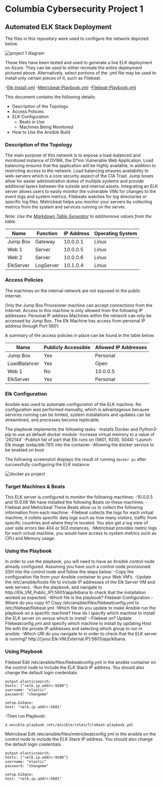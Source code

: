 # Columbia Cybersecurity Project 1
## Automated ELK Stack Deployment

The files in this repository were used to configure the network depicted below.

![project 1 diagram](https://user-images.githubusercontent.com/56736648/169594192-ac973e8a-68eb-41f6-82fd-99ed35348cb4.png)


These files have been tested and used to generate a live ELK deployment on Azure. They can be used to either recreate the entire deployment pictured above. Alternatively, select portions of the .yml file may be used to install only certain pieces of it, such as Filebeat.

  -[Elk-Install.yml](https://github.com/vmadala15/ElkVMProject1/blob/main/Ansible/Install-ELK.yml)
  -[Metricbeat-Playbook.yml](https://github.com/vmadala15/ElkVMProject1/blob/main/Ansible/Metricbeat-playbook.yml)
  -[Filebeat-Playbook.yml](https://github.com/vmadala15/ElkVMProject1/blob/main/Ansible/Filebeat-playbook.yml)


This document contains the following details:
- Description of the Topologu
- Access Policies
- ELK Configuration
  - Beats in Use
  - Machines Being Monitored
- How to Use the Ansible Build


### Description of the Topology

The main purpose of this network is to expose a load-balanced and monitored instance of DVWA, the D*mn Vulnerable Web Application.
Load balancing ensures that the application will be highly available, in addition to restricting access to the network. Load balancing ensures availability to web-servers which is a core security aspect of the CIA Triad. Jump boxes allow for easier administration duties of multiple systems and provide additional layers between the outside and internal assets.
Integrating an ELK server allows users to easily monitor the vulnerable VMs for changes to the event logs and system metrics.
Filebeats watches for log directories or specific log files.
Metricbeat helps you monitor your servers by collecting metrics from the system and services running on the server.

_Note: Use the [Markdown Table Generator](http://www.tablesgenerator.com/markdown_tables) to add/remove values from the table_.

| Name     | Function | IP Address | Operating System |
|----------|----------|------------|------------------|
| Jump Box | Gateway  | 10.0.0.1   | Linux            |
| Web 1    | Server   | 10.0.0.5   | Linux            |
| Web 2    | Server   | 10.0.0.6   | Linux            |
| ElkServer| LogServer| 10.1.0.4   | Linux            |

### Access Policies

The machines on the internal network are not exposed to the public Internet. 

Only the Jump Box Provisioner machine can accept connections from the Internet. Access to this machine is only allowed from the following IP addresses:
Personal IP address
Machines within the network can only be accessed by Jump Box. The Elk Machine has access from personal IP address through Port 5601.

A summary of the access policies in place can be found in the table below.

| Name     | Publicly Accessible | Allowed IP Addresses |
|----------|---------------------|----------------------|
| Jump Box | Yes                 | Personal             |
|LoadBalancer| Yes                 | Open                 |
| Web 1    | No                  | 10.0.0.5             |
| ElkServer| Yes                 | Personal             |
### Elk Configuration

Ansible was used to automate configuration of the ELK machine. No configuration was performed manually, which is advantageous because services running can be limited, system installations and updates can be streamlined, and processes become replicable.

The playbook implements the following tasks:
-Installs Docker and Python3-pip to use as default docker module
-Increase virtual memory to a value of ‘262144’
-Publish list of part that Elk runs on (5601, 9200, 5044)
-Launch Elk image (sebp/elk:761) into the container
-Allowing the docker service to be enabled on boot


The following screenshot displays the result of running `docker ps` after successfully configuring the ELK instance.

![docker ps project](https://user-images.githubusercontent.com/56736648/169595454-a75d2c28-76f3-4f3f-9ed7-2bf4bc0bb897.png)


### Target Machines & Beats
This ELK server is configured to monitor the following machines:
-10.0.0.5 and 10.0.06
We have installed the following Beats on these machines:
-Filebeat and Metricbeat
These Beats allow us to collect the following information from each machine:
-Filebeat collects the logs for each virtual machine, it collets specific data logs such as how many visitors, traffic from specific countries and where they’re located. You also get a log view of user side errors like 404 or 503 instances. 
-Metricbeat provides metric logs for each virtual machine, you would have access to system metrics such as CPU and Memory usage.

### Using the Playbook
In order to use the playbook, you will need to have an Ansible control node already configured. Assuming you have such a control node provisioned:
SSH into the control node and follow the steps below:
-Copy the configuration file from your Ansible container to your Web VM’s.
-Update the /etc/ansible/hosts file to include IP addresses of the Elk Server VM and web servers.
-Run the playbook, and navigate to http://Elk_VM_Public_IP]:5601/app/kibana to check that the installation worked as expected.
-Which file is the playbook? Filebeat-Configuration
-Where do you copy it? Copy /etc/ansible/files/filebeatconfig.yml to /etc/filebeat/filebeat.yml
-Which file do you update to make Ansible run the playbook on a specific machine? How do I specify which machine to install the ELK server on versus which to install --Filebeat on? Update Filebeatconfig.yml and specify which machine to install by updating Host file with the private IP addresses and selecting which group to run in ansible.
-Which URl do you navigate to in order to check that the ELK server is running? http://[your.Elk-VM.External.IP]:5601/app/kibana.

### Using Playbook
Filebeat
Edit /etc/ansible/files/filebeatconfig.yml in the ansible container on the control node to include the ELK Stack IP address. You should also change the default login credentials.
```
output.elasticsearch:
hosts: ["<elk.ip.addr>:9200"]
username: "elastic"
password: "changeme"
```
```
setup.kibana:
host: "<elk.ip.addr>:5601"
```
-Then run Playbook:
```
$ ansible-playbook /etc/ansible/roles/filebeat-playbook.yml
```

Metricbeat
Edit /etc/ansible/files/metricbeatconfig.yml in the ansible on the control node to include the ELK Stack IP address. You should also change the default login credentials.

```
output.elasticsearch:
hosts: ["<elk.ip.addr>:9200"]
username: "elastic"
password: "changeme"
```
```
setup.kibana:
host: "<elk.ip.addr>:5601"
```
